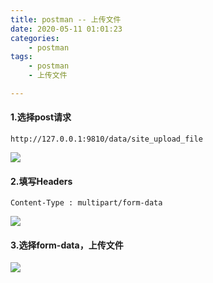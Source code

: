 ```yaml
---
title: postman -- 上传文件
date: 2020-05-11 01:01:23
categories:
    - postman
tags:
    - postman
    - 上传文件

---
```


#### 1.选择post请求

```
http://127.0.0.1:9810/data/site_upload_file
```

![](http://qa7i5mbcj.bkt.clouddn.com/post.png)

<!-- more -->

#### 2.填写Headers

```
Content-Type : multipart/form-data
```

![](http://qa7i5mbcj.bkt.clouddn.com/headers.png)

#### 3.选择form-data，上传文件

![](http://qa7i5mbcj.bkt.clouddn.com/body.png)